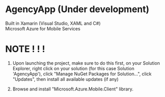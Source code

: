 # AgencyApp (Under development)
Built in Xamarin (Visual Studio, XAML and C#) <br>
Microsoft Azure for Mobile Services


# NOTE ! ! !
1) Upon launching the project, make sure to do this first, on your Solution Explorer, right click on your solution (for this case Solution 'AgencyApp'), click "Manage NuGet Packages for Solution...", click "Updates", then install all available updates (if any)

2) Browse and install "Microsoft.Azure.Mobile.Client" library.

